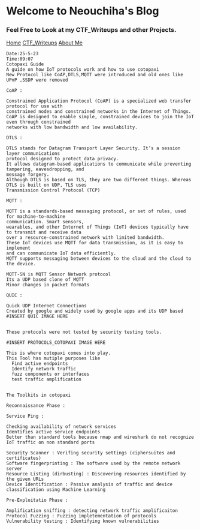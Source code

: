 # Welcome to Neouchiha's Blog

### Feel Free to Look at my CTF_Writeups and other Projects.

[Home](https://npranav7619.github.io/)
[CTF_Writeups](https://npranav7619.github.io/CTF_Writeups)
[About Me](https://npranav7619.github.io/Aboutme)

    Date:25-5-23
    Time:09:07
    Cotopaxi Guide
    A guide on how IoT protocols work and how to use cotopaxi 
    New Protocol like CoAP,DTLS,MQTT were introduced and old ones like UPnP ,SSDP were removed
    
    CoAP :

    Constrained Application Protocol (CoAP) is a specialized web transfer protocol for use with 
    constrained nodes and constrained networks in the Internet of Things. 
    CoAP is designed to enable simple, constrained devices to join the IoT even through constrained 
    networks with low bandwidth and low availability.
    
    DTLS : 
    
    DTLS stands for Datagram Transport Layer Security. It’s a session layer communications 
    protocol designed to protect data privacy. 
    It allows datagram-based applications to communicate while preventing tampering, eavesdropping, and 
    message forgery.
    Although DTLS is based on TLS, they are two different things. Whereas DTLS is built on UDP, TLS uses 
    Transmission Control Protocol (TCP)    

    MQTT : 

    MQTT is a standards-based messaging protocol, or set of rules, used for machine-to-machine
    communication. Smart sensors,
    wearables, and other Internet of Things (IoT) devices typically have to transmit and receive data
    over a resource-constrained network with limited bandwidth. 
    These IoT devices use MQTT for data transmission, as it is easy to implement 
    and can communicate IoT data efficiently. 
    MQTT supports messaging between devices to the cloud and the cloud to the device.
    
    MQTT-SN is MQTT Sensor Network protocol
    Its a UDP based clone of MQTT 
    Minor changes in packet formats 
    
    QUIC : 
    
    Quick UDP Internet Connections
    Created by google and widely used by google apps and its UDP based
    #INSERT QUIC IMAGE HERE


    These protocols were not tested by security testing tools.

    #INSERT PROTOCOLS_COTOPAXI IMAGE HERE 

    This is where cotopaxi comes into play.
    This Tool has mutiple purposes like 
      Find active endpoints
      Identify network traffic
      fuzz components or interfaces
      test traffic amplification
    
    
    The Toolkits in cotopaxi
      
    Reconnaissance Phase : 

    Service Ping : 

    Checking availability of network services
    Identifies active service endpoints 
    Better than standard tools because nmap and wireshark do not recognize IoT traffic on non standard ports
    
    Security Scanner : Verifing security settings (ciphersuites and certificates)
    Software fingerprinting : The software used by the remote network server 
    Resource Listing (dirbusting) : Discovering resources identified by the given URLs
    Device Identification : Passive analysis of traffic and device classification using Machine Learning

    Pre-Exploitatio Phase : 
    
    Amplification sniffing : detecting network traffic amplificaiton
    Protocol Fuzzing : Fuzzing impletementation of protocols
    Vulnerability testing : Identifying known vulnerabilities 
